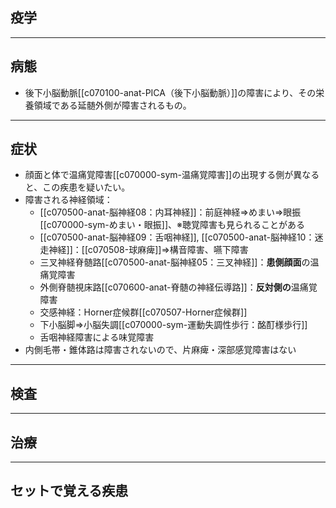 ## 疫学
---
## 病態
- 後下小脳動脈[[c070100-anat-PICA（後下小脳動脈）]]の障害により、その栄養領域である延髄外側が障害されるもの。
---
## 症状
- 顔面と体で温痛覚障害[[c070000-sym-温痛覚障害]]の出現する側が異なると、この疾患を疑いたい。
- 障害される神経領域：
	- [[c070500-anat-脳神経08：内耳神経]]：前庭神経⇒めまい⇒眼振[[c070000-sym-めまい・眼振]]、※聴覚障害も見られることがある
	- [[c070500-anat-脳神経09：舌咽神経]], [[c070500-anat-脳神経10：迷走神経]]：[[c070508-球麻痺]]⇒構音障害、嚥下障害
	- 三叉神経脊髄路[[c070500-anat-脳神経05：三叉神経]]：**患側顔面**の温痛覚障害
	- 外側脊髄視床路[[c070600-anat-脊髄の神経伝導路]]：**反対側の**温痛覚障害
	- 交感神経：Horner症候群[[c070507-Horner症候群]]
	- 下小脳脚⇒小脳失調[[c070000-sym-運動失調性歩行：酩酊様歩行]]
	- 舌咽神経障害による味覚障害
- 内側毛帯・錐体路は障害されないので、片麻痺・深部感覚障害はない
---
## 検査
---
## 治療
---
## セットで覚える疾患
